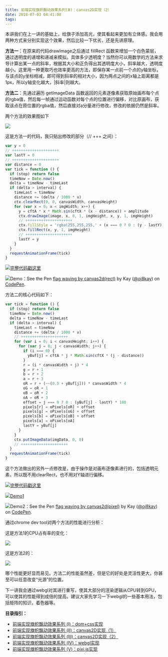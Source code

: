 ```yaml
---
title: 前端实现旗帜飘动效果系列(Ⅲ)：canvas2D实现（2）
date: 2018-07-03 04:41:00
tags:
---
```


本讲我们在上一讲的基础上，给旗子添加高光，使其看起来更加有立体感。我会用两种方式来分别实现这个效果，然后比较一下优劣，还是先讲原理。

**方法一**：在原来的代码drawImage之后通过 fillRect 函数来增加一个白色蒙层，通过透明度的递增和递减来模拟。具体多少透明度？当然你可以用数学的方法来求导计算出某一点的斜率，根据其大小和正负得出其透明度大小，斜率越大，透明度越小。这里用一种更取巧也效率更高的方法，即保存某一点前一个点的y轴坐标，与该点的y坐标相减，即可得到斜率的相对大小，因为两点之间的x轴上距离都是1px，所以y轴变化越大，|斜率|则越大。
<!-- more -->
**方法二**：先通过遍历 getImageData 函数返回的元素逐像素获取原始画布每个点的rgba值，然后每一帧通过运动函数对每个点的位置进行偏移，对比原画布，获取该点在原位置的rgba值，然后直接对a分量进行修改，修改的依据仍然是斜率。

两个方法的效果图如下

![](https://oscimg.oschina.net/oscnet/472d8d24fcbd827f664a04b93bd5f11ea13.jpg)

这是方法一的代码，我只贴出修改的部分（// +++ 之间）：

```javascript
var y = 0
// +++++++++++++++++++++
var lastY = 0
// +++++++++++++++++++++
var distance = 0
var tick = function () {
  if (stop) return false
  timeNow = Date.now()
  delta = timeNow - timeLast
  if (delta > interval) {
    timeLast = timeNow
    distance += (delta / 1000 * v)
    ctx.clearRect(0, 0, canvasWidth, canvasHeight)
    for (var x = 0; x < imgWidth; x++) {
      y = cftA * x * Math.sin(cftX * (x - distance)) + amplitude
      ctx.drawImage(image, x, 0, 1, imgHeight, x, y, 1, imgHeight)
      // +++++++++++++++++++++
      ctx.fillStyle = 'rgba(255,255,255,' + (x === 0 ? 0 : (y - lastY) * 0.5) + ')'
      ctx.fillRect(x, y, 1, imgHeight)
      // +++++++++++++++++++++
      lastY = y
    }
  }
  requestAnimationFrame(tick)
}
```

![](https://static.oschina.net/uploads/space/2017/0630/180033_T7KY_1389094.png)[完整代码戳这里](https://gitee.com/kaysama/codes/g8smhrdx73fknyu5wv61l63)

![](https://static.oschina.net/uploads/space/2017/0630/180033_T7KY_1389094.png)Demo：See the Pen [flag waving by canvas2d(rect)](https://codepen.io/oj8kay/pen/XBrmVy)  by Kay ([@oj8kay](https://codepen.io/oj8kay)) on [CodePen](https://codepen.io/).

方法二的核心代码如下：

```javascript
var tick = function () {
  if (stop) return false
  timeNow = Date.now()
  delta = timeNow - timeLast
  if (delta > interval) {
    timeLast = timeNow
    distance += (delta / 1000 * v)
    // +++++++++++++++++++++
    for (var i = 0; i < canvasHeight; i++) {
      for (var j = 0; j < canvasWidth; j++) {
        if (i === 0) {
          yBuf[j] = cftA * j * Math.sin(cftX * (j - distance))
        }
        r = (i * canvasWidth + j) * 4
        g = r + 1
        b = r + 2
        a = r + 3
        oR = r + (~~(0.5 + yBuf[j])) * canvasWidth * 4
        oG = oR + 1
        oB = oR + 2
        oA = oR + 3
        offset = j === 0 ? 0 : (yBuf[j] - lastY) * 100
        pixels[r] = oPixels[oR] + offset
        pixels[g] = oPixels[oG] + offset
        pixels[b] = oPixels[oB] + offset
        pixels[a] = oPixels[oA]
        lastY = yBuf[j]
      }
    }
    ctx.putImageData(imgData, 0, 0)
    // +++++++++++++++++++++
  }
  requestAnimationFrame(tick)
}
```

这个方法做出的另外一点修改是，由于操作是对画布逐像素进行的，包括透明元素，所以既不用clearRect，也不用对Y轴进行偏移。

![](https://static.oschina.net/uploads/space/2017/0630/180033_T7KY_1389094.png)[完整代码戳这里](https://gitee.com/kaysama/blog-source-host/tree/master/%E5%89%8D%E7%AB%AF%E5%AE%9E%E7%8E%B0%E6%97%97%E5%B8%9C%E9%A3%98%E5%8A%A8%E6%95%88%E6%9E%9C%E7%B3%BB%E5%88%97/canvas2D%E5%AE%9E%E7%8E%B0-2)

![](https://static.oschina.net/uploads/space/2017/0630/180033_T7KY_1389094.png)[Demo1](http://kaysama.gitee.io/blog-source-host/%E5%89%8D%E7%AB%AF%E5%AE%9E%E7%8E%B0%E6%97%97%E5%B8%9C%E9%A3%98%E5%8A%A8%E6%95%88%E6%9E%9C%E7%B3%BB%E5%88%97/canvas2D%E5%AE%9E%E7%8E%B0-2/)

![](https://static.oschina.net/uploads/space/2017/0630/180033_T7KY_1389094.png)Demo2：See the Pen [flag waving by canvas2d(pixel)](https://codepen.io/oj8kay/pen/RBrPEp)  by Kay ([@oj8kay](https://codepen.io/oj8kay)) on [CodePen](https://codepen.io/).

通过chrome dev tool对两个方法的性能进行分析：

这是方法1的CPU占有率的变化：

![](https://oscimg.oschina.net/oscnet/aaa919a8637c56ded9323f601d382aafff1.jpg)

这是方法2的：

![](https://oscimg.oschina.net/oscnet/eb50083a76fe0399bd766bbce7483ce6823.jpg)

哪个性能更好显而易见。方法二的性能虽然差，但是它的好处是灵活性更大，你甚至可以任意改变“光源”的位置。

下一讲我会通过webgl对其进行重写，使其大部分的渲染逻辑从CPU转到GPU，可以使其的性能得到成倍的提高。建议大家先学习一下webgl的一些基本用法，包括矩阵的知识，着色器等。

**目录指引：**

-   [前端实现旗帜飘动效果系列 (Ⅰ)：dom+css实现](https://my.oschina.net/codingDog/blog/1839097)
-   [前端实现旗帜飘动效果系列 (Ⅱ)：canvas2D实现（1）](https://my.oschina.net/codingDog/blog/1839098)
-   [前端实现旗帜飘动效果系列 (Ⅲ)：canvas2D实现（2）](https://my.oschina.net/codingDog/blog/1839099)
-   [前端实现旗帜飘动效果系列 (Ⅳ)：webgl实现](https://my.oschina.net/codingDog/blog/1839100)
-   [前端实现旗帜飘动效果系列 (Ⅴ)：pixi.js实现](https://my.oschina.net/codingDog/blog/4968573)